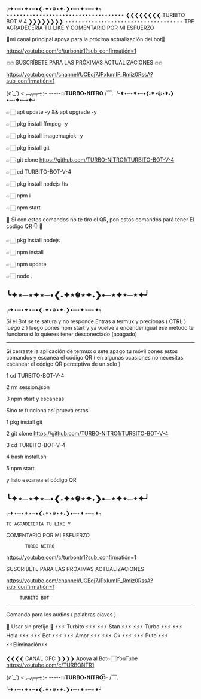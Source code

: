 ╭✦⋆─⋆✦⋆─•❮˖✦⋆☬⋆✦˖❯•─⋆✦⋆─⋆✦╮
 ⋆⋆⋆⋆⋆⋆⋆⋆⋆⋆⋆⋆⋆⋆⋆⋆⋆⋆⋆⋆⋆⋆⋆⋆⋆⋆⋆⋆⋆⋆⋆⋆⋆⋆⋆⋆
 ❮❮❮❮❮❮❮❮ TURBITO BOT V 4 ❯❯❯❯❯❯❯❯
 ⋆⋆⋆⋆⋆⋆⋆⋆⋆⋆⋆⋆⋆⋆⋆⋆⋆⋆⋆⋆⋆⋆⋆⋆⋆⋆⋆⋆⋆⋆⋆⋆⋆⋆⋆⋆
     TRE AGRADECERÍA TU LIKE Y
  COMENTARIO POR MI ESFUERZO

 📝mi canal principal apoya para la
  próxima actualización del bot📝
 
 https://youtube.com/c/turbontr1?sub_confirmatión=1

 🔥🔥 SUSCRÍBETE PARA LAS
  PRÓXIMAS ACTUALIZACIONES 🔥🔥

 https://youtube.com/channel/UCEqj7JPxIumIF_Rmiz0RssA?sub_confirmatión=1


 (҂`_´)
<,︻╦╤─ ҉ - -----💥𝐓𝐔𝐑𝐁𝐎⋆𝐍𝐈𝐓𝐑𝐎
 /﹋\.
╰✦⋆─⋆✦⋆─•❮˖✦⋆☬⋆✦˖❯•─⋆✦⋆─⋆✦╯
 
👉🏻 apt update -y && apt upgrade -y

👉🏻 pkg install ffmpeg -y

👉🏻 pkg install imagemagick -y

👉🏻 pkg install git

👉🏻 git clone https://github.com/TURBO-NITRO1/TURBITO-BOT-V-4

👉🏻 cd TURBITO-BOT-V-4

👉🏻 pkg install nodejs-lts

👉🏻 npm i

👉🏻 npm start

📝 Si con estos comandos no te tiro el
QR, pon estos comandos pará tener
El código QR 👇 📝

👉🏻 pkg install nodejs

👉🏻 npm install

👉🏻 npm update

👉🏻 node .


╰✦⋆─⋆✦⋆─•❮˖✦⋆☬⋆✦˖❯•─⋆✦⋆─⋆✦╯
--------------------------------
╭✦⋆─⋆✦⋆─•❮˖✦⋆☬⋆✦˖❯•─⋆✦⋆─⋆✦╮


Si el Bot se te satura y no responde
Entras a termux y precionas 
( CTRL ) luego z ) luego pones 
npm start y ya vuelve a encender
igual ese método te funciona si lo 
quieres tener desconectado (apagado)

--------------------------------

Si cerraste la aplicación de termux o
 sete apago tu móvil pones estos 
 comandos y escanea el código QR
( en algunas ocasiones no necesitas 
escanear el código QR perceptiva de
un solo )


1 cd TURBITO-BOT-V-4

2 rm session.json

3 npm start y escaneas 



Sino te funciona así prueva estos


1 pkg install git

2 git clone https://github.com/TURBO-NITRO1/TURBITO-BOT-V-4

3 cd TURBITO-BOT-V-4

4 bash install.sh

5 npm start

y listo escanea el código QR

╰✦⋆─⋆✦⋆─•❮˖✦⋆☬⋆✦˖❯•─⋆✦⋆─⋆✦╯
--------------------------------
╭✦⋆─⋆✦⋆─•❮˖✦⋆☬⋆✦˖❯•─⋆✦⋆─⋆✦╮

    TE AGRADECERÍA TU LIKE Y
 COMENTARIO POR MI ESFUERZO 
           
           TURBO NITRO 

https://youtube.com/c/turbontr1?sub_confirmatión=1

  SUSCRIBETE PARA LAS PRÓXIMAS
       ACTUALIZACIONES

https://youtube.com/channel/UCEqj7JPxIumIF_Rmiz0RssA?sub_confirmatión=1

         TURBITO BOT
---------------------------------

Comando para los audios 
( palabras claves )      


 🌟 Usar sin prefijo 🌟
⚡⚡⚡ Turbito ⚡⚡⚡
 ⚡⚡⚡ Stan ⚡⚡⚡
⚡⚡⚡ Turbo ⚡⚡⚡
⚡⚡⚡ Hola ⚡⚡⚡
 ⚡⚡⚡ Bot ⚡⚡⚡
⚡⚡⚡ Amor ⚡⚡⚡
 ⚡⚡⚡ Ok ⚡⚡⚡
 ⚡⚡⚡ Puto ⚡⚡⚡
 ⚡⚡Eliminación⚡⚡


 ❮❮❮❮ CANAL OFC ❯❯❯❯
Apoya al Bot👉🏻YouTube
 https://youtube.com/c/TURBONTR1


(҂`_´)
<,︻╦╤─ ҉ - -----💥𝐓𝐔𝐑𝐁𝐎⋆𝐍𝐈𝐓𝐑𝐎͜͡➣
/﹋\.

╰✦⋆─⋆✦⋆─•❮˖✦⋆☬⋆✦˖❯•─⋆✦⋆─⋆✦╯
